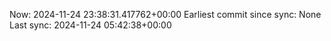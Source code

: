 Now: 2024-11-24 23:38:31.417762+00:00 Earliest commit since sync: None Last sync: 2024-11-24 05:42:38+00:00
